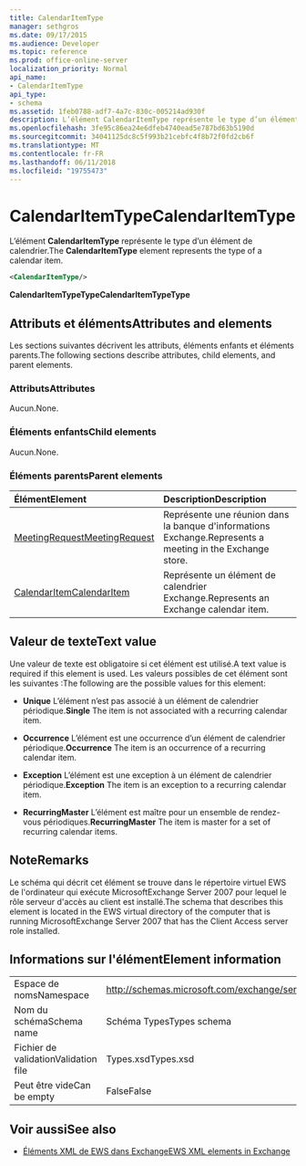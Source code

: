 ```yaml
---
title: CalendarItemType
manager: sethgros
ms.date: 09/17/2015
ms.audience: Developer
ms.topic: reference
ms.prod: office-online-server
localization_priority: Normal
api_name:
- CalendarItemType
api_type:
- schema
ms.assetid: 1feb0788-adf7-4a7c-830c-005214ad930f
description: L’élément CalendarItemType représente le type d’un élément de calendrier.
ms.openlocfilehash: 3fe95c86ea24e6dfeb4740ead5e787bd63b5190d
ms.sourcegitcommit: 34041125dc8c5f993b21cebfc4f8b72f0fd2cb6f
ms.translationtype: MT
ms.contentlocale: fr-FR
ms.lasthandoff: 06/11/2018
ms.locfileid: "19755473"
---
```

# <a name="calendaritemtype"></a><span data-ttu-id="43f30-103">CalendarItemType</span><span class="sxs-lookup"><span data-stu-id="43f30-103">CalendarItemType</span></span>

<span data-ttu-id="43f30-104">L’élément **CalendarItemType** représente le type d’un élément de calendrier.</span><span class="sxs-lookup"><span data-stu-id="43f30-104">The **CalendarItemType** element represents the type of a calendar item.</span></span> 
  
```xml
<CalendarItemType/>
```

 <span data-ttu-id="43f30-105">**CalendarItemTypeType**</span><span class="sxs-lookup"><span data-stu-id="43f30-105">**CalendarItemTypeType**</span></span>
## <a name="attributes-and-elements"></a><span data-ttu-id="43f30-106">Attributs et éléments</span><span class="sxs-lookup"><span data-stu-id="43f30-106">Attributes and elements</span></span>

<span data-ttu-id="43f30-107">Les sections suivantes décrivent les attributs, éléments enfants et éléments parents.</span><span class="sxs-lookup"><span data-stu-id="43f30-107">The following sections describe attributes, child elements, and parent elements.</span></span>
  
### <a name="attributes"></a><span data-ttu-id="43f30-108">Attributs</span><span class="sxs-lookup"><span data-stu-id="43f30-108">Attributes</span></span>

<span data-ttu-id="43f30-109">Aucun.</span><span class="sxs-lookup"><span data-stu-id="43f30-109">None.</span></span>
  
### <a name="child-elements"></a><span data-ttu-id="43f30-110">Éléments enfants</span><span class="sxs-lookup"><span data-stu-id="43f30-110">Child elements</span></span>

<span data-ttu-id="43f30-111">Aucun.</span><span class="sxs-lookup"><span data-stu-id="43f30-111">None.</span></span>
  
### <a name="parent-elements"></a><span data-ttu-id="43f30-112">Éléments parents</span><span class="sxs-lookup"><span data-stu-id="43f30-112">Parent elements</span></span>

|<span data-ttu-id="43f30-113">**Élément**</span><span class="sxs-lookup"><span data-stu-id="43f30-113">**Element**</span></span>|<span data-ttu-id="43f30-114">**Description**</span><span class="sxs-lookup"><span data-stu-id="43f30-114">**Description**</span></span>|
|:-----|:-----|
|[<span data-ttu-id="43f30-115">MeetingRequest</span><span class="sxs-lookup"><span data-stu-id="43f30-115">MeetingRequest</span></span>](meetingrequest.md) <br/> |<span data-ttu-id="43f30-116">Représente une réunion dans la banque d'informations Exchange.</span><span class="sxs-lookup"><span data-stu-id="43f30-116">Represents a meeting in the Exchange store.</span></span>  <br/> |
|[<span data-ttu-id="43f30-117">CalendarItem</span><span class="sxs-lookup"><span data-stu-id="43f30-117">CalendarItem</span></span>](calendaritem.md) <br/> |<span data-ttu-id="43f30-118">Représente un élément de calendrier Exchange.</span><span class="sxs-lookup"><span data-stu-id="43f30-118">Represents an Exchange calendar item.</span></span>  <br/> |
   
## <a name="text-value"></a><span data-ttu-id="43f30-119">Valeur de texte</span><span class="sxs-lookup"><span data-stu-id="43f30-119">Text value</span></span>

<span data-ttu-id="43f30-120">Une valeur de texte est obligatoire si cet élément est utilisé.</span><span class="sxs-lookup"><span data-stu-id="43f30-120">A text value is required if this element is used.</span></span> <span data-ttu-id="43f30-121">Les valeurs possibles de cet élément sont les suivantes :</span><span class="sxs-lookup"><span data-stu-id="43f30-121">The following are the possible values for this element:</span></span>
  
- <span data-ttu-id="43f30-122">**Unique** L’élément n’est pas associé à un élément de calendrier périodique.</span><span class="sxs-lookup"><span data-stu-id="43f30-122">**Single** The item is not associated with a recurring calendar item.</span></span> 
    
- <span data-ttu-id="43f30-123">**Occurrence** L’élément est une occurrence d’un élément de calendrier périodique.</span><span class="sxs-lookup"><span data-stu-id="43f30-123">**Occurrence** The item is an occurrence of a recurring calendar item.</span></span> 
    
- <span data-ttu-id="43f30-124">**Exception** L’élément est une exception à un élément de calendrier périodique.</span><span class="sxs-lookup"><span data-stu-id="43f30-124">**Exception** The item is an exception to a recurring calendar item.</span></span> 
    
- <span data-ttu-id="43f30-125">**RecurringMaster** L’élément est maître pour un ensemble de rendez-vous périodiques.</span><span class="sxs-lookup"><span data-stu-id="43f30-125">**RecurringMaster** The item is master for a set of recurring calendar items.</span></span> 
    
## <a name="remarks"></a><span data-ttu-id="43f30-126">Note</span><span class="sxs-lookup"><span data-stu-id="43f30-126">Remarks</span></span>

<span data-ttu-id="43f30-127">Le schéma qui décrit cet élément se trouve dans le répertoire virtuel EWS de l'ordinateur qui exécute MicrosoftExchange Server 2007 pour lequel le rôle serveur d'accès au client est installé.</span><span class="sxs-lookup"><span data-stu-id="43f30-127">The schema that describes this element is located in the EWS virtual directory of the computer that is running MicrosoftExchange Server 2007 that has the Client Access server role installed.</span></span>
  
## <a name="element-information"></a><span data-ttu-id="43f30-128">Informations sur l'élément</span><span class="sxs-lookup"><span data-stu-id="43f30-128">Element information</span></span>

|||
|:-----|:-----|
|<span data-ttu-id="43f30-129">Espace de noms</span><span class="sxs-lookup"><span data-stu-id="43f30-129">Namespace</span></span>  <br/> |http://schemas.microsoft.com/exchange/services/2006/types  <br/> |
|<span data-ttu-id="43f30-130">Nom du schéma</span><span class="sxs-lookup"><span data-stu-id="43f30-130">Schema name</span></span>  <br/> |<span data-ttu-id="43f30-131">Schéma Types</span><span class="sxs-lookup"><span data-stu-id="43f30-131">Types schema</span></span>  <br/> |
|<span data-ttu-id="43f30-132">Fichier de validation</span><span class="sxs-lookup"><span data-stu-id="43f30-132">Validation file</span></span>  <br/> |<span data-ttu-id="43f30-133">Types.xsd</span><span class="sxs-lookup"><span data-stu-id="43f30-133">Types.xsd</span></span>  <br/> |
|<span data-ttu-id="43f30-134">Peut être vide</span><span class="sxs-lookup"><span data-stu-id="43f30-134">Can be empty</span></span>  <br/> |<span data-ttu-id="43f30-135">False</span><span class="sxs-lookup"><span data-stu-id="43f30-135">False</span></span>  <br/> |
   
## <a name="see-also"></a><span data-ttu-id="43f30-136">Voir aussi</span><span class="sxs-lookup"><span data-stu-id="43f30-136">See also</span></span>



- [<span data-ttu-id="43f30-137">Éléments XML de EWS dans Exchange</span><span class="sxs-lookup"><span data-stu-id="43f30-137">EWS XML elements in Exchange</span></span>](ews-xml-elements-in-exchange.md)

